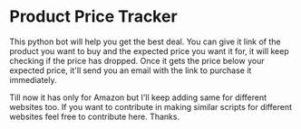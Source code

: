 # Product Price Tracker
This python bot will help you get the best deal.
You can give it link of the product you want to buy and the expected price you want it for, it will keep checking if the price has dropped.
Once it gets the price below your expected price, it'll send you an email with the link to purchase it immediately.

Till now it has only for Amazon but I'll keep adding same for different websites too.
If you want to contribute in making similar scripts for different websites feel free to contribute here.
Thanks.